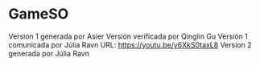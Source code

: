# GameSO
Version 1 generada por Asier
Versión  verificada por Qinglin Gu
Versión 1 comunicada por Júlia Ravn
URL: https://youtu.be/y6XkS0taxL8
Version 2 generada por Júlia Ravn